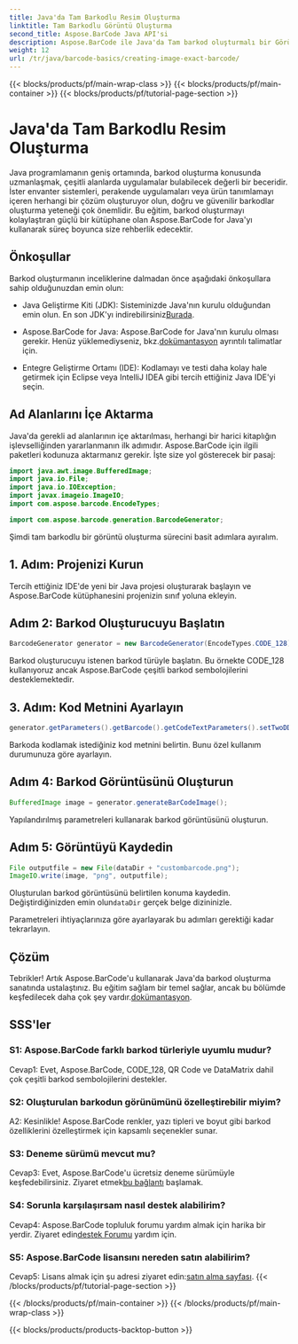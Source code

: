 ```yaml
---
title: Java'da Tam Barkodlu Resim Oluşturma
linktitle: Tam Barkodlu Görüntü Oluşturma
second_title: Aspose.BarCode Java API'si
description: Aspose.BarCode ile Java'da Tam barkod oluşturmalı bir Görüntü oluşturma. Kolayca özel barkodlar oluşturun. Belgeleri keşfedin, indirin ve destek alın.
weight: 12
url: /tr/java/barcode-basics/creating-image-exact-barcode/
---
```


{{< blocks/products/pf/main-wrap-class >}}
{{< blocks/products/pf/main-container >}}
{{< blocks/products/pf/tutorial-page-section >}}

# Java'da Tam Barkodlu Resim Oluşturma

Java programlamanın geniş ortamında, barkod oluşturma konusunda uzmanlaşmak, çeşitli alanlarda uygulamalar bulabilecek değerli bir beceridir. İster envanter sistemleri, perakende uygulamaları veya ürün tanımlamayı içeren herhangi bir çözüm oluşturuyor olun, doğru ve güvenilir barkodlar oluşturma yeteneği çok önemlidir. Bu eğitim, barkod oluşturmayı kolaylaştıran güçlü bir kütüphane olan Aspose.BarCode for Java'yı kullanarak süreç boyunca size rehberlik edecektir.

## Önkoşullar

Barkod oluşturmanın inceliklerine dalmadan önce aşağıdaki önkoşullara sahip olduğunuzdan emin olun:

-  Java Geliştirme Kiti (JDK): Sisteminizde Java'nın kurulu olduğundan emin olun. En son JDK'yı indirebilirsiniz[Burada](https://www.oracle.com/java/technologies/javase-downloads.html).

-  Aspose.BarCode for Java: Aspose.BarCode for Java'nın kurulu olması gerekir. Henüz yüklemediyseniz, bkz.[dokümantasyon](https://reference.aspose.com/barcode/java/) ayrıntılı talimatlar için.

- Entegre Geliştirme Ortamı (IDE): Kodlamayı ve testi daha kolay hale getirmek için Eclipse veya IntelliJ IDEA gibi tercih ettiğiniz Java IDE'yi seçin.

## Ad Alanlarını İçe Aktarma

Java'da gerekli ad alanlarının içe aktarılması, herhangi bir harici kitaplığın işlevselliğinden yararlanmanın ilk adımıdır. Aspose.BarCode için ilgili paketleri kodunuza aktarmanız gerekir. İşte size yol gösterecek bir pasaj:

```java
import java.awt.image.BufferedImage;
import java.io.File;
import java.io.IOException;
import javax.imageio.ImageIO;
import com.aspose.barcode.EncodeTypes;

import com.aspose.barcode.generation.BarcodeGenerator;
```

Şimdi tam barkodlu bir görüntü oluşturma sürecini basit adımlara ayıralım.

## 1. Adım: Projenizi Kurun

Tercih ettiğiniz IDE'de yeni bir Java projesi oluşturarak başlayın ve Aspose.BarCode kütüphanesini projenizin sınıf yoluna ekleyin.

## Adım 2: Barkod Oluşturucuyu Başlatın

```java
BarcodeGenerator generator = new BarcodeGenerator(EncodeTypes.CODE_128);
```

Barkod oluşturucuyu istenen barkod türüyle başlatın. Bu örnekte CODE_128 kullanıyoruz ancak Aspose.BarCode çeşitli barkod sembolojilerini desteklemektedir.

## 3. Adım: Kod Metnini Ayarlayın

```java
generator.getParameters().getBarcode().getCodeTextParameters().setTwoDDisplayText("123456");
```

Barkoda kodlamak istediğiniz kod metnini belirtin. Bunu özel kullanım durumunuza göre ayarlayın.

## Adım 4: Barkod Görüntüsünü Oluşturun

```java
BufferedImage image = generator.generateBarCodeImage();
```

Yapılandırılmış parametreleri kullanarak barkod görüntüsünü oluşturun.

## Adım 5: Görüntüyü Kaydedin

```java
File outputfile = new File(dataDir + "custombarcode.png");
ImageIO.write(image, "png", outputfile);
```

 Oluşturulan barkod görüntüsünü belirtilen konuma kaydedin. Değiştirdiğinizden emin olun`dataDir` gerçek belge dizininizle.

Parametreleri ihtiyaçlarınıza göre ayarlayarak bu adımları gerektiği kadar tekrarlayın.

## Çözüm

 Tebrikler! Artık Aspose.BarCode'u kullanarak Java'da barkod oluşturma sanatında ustalaştınız. Bu eğitim sağlam bir temel sağlar, ancak bu bölümde keşfedilecek daha çok şey vardır.[dokümantasyon](https://reference.aspose.com/barcode/java/).

## SSS'ler

### S1: Aspose.BarCode farklı barkod türleriyle uyumlu mudur?

Cevap1: Evet, Aspose.BarCode, CODE_128, QR Code ve DataMatrix dahil çok çeşitli barkod sembolojilerini destekler.

### S2: Oluşturulan barkodun görünümünü özelleştirebilir miyim?

A2: Kesinlikle! Aspose.BarCode renkler, yazı tipleri ve boyut gibi barkod özelliklerini özelleştirmek için kapsamlı seçenekler sunar.

### S3: Deneme sürümü mevcut mu?

 Cevap3: Evet, Aspose.BarCode'u ücretsiz deneme sürümüyle keşfedebilirsiniz. Ziyaret etmek[bu bağlantı](https://releases.aspose.com/) başlamak.

### S4: Sorunla karşılaşırsam nasıl destek alabilirim?

 Cevap4: Aspose.BarCode topluluk forumu yardım almak için harika bir yerdir. Ziyaret edin[destek Forumu](https://forum.aspose.com/c/barcode/13) yardım için.

### S5: Aspose.BarCode lisansını nereden satın alabilirim?

 Cevap5: Lisans almak için şu adresi ziyaret edin:[satın alma sayfası](https://purchase.aspose.com/buy).
{{< /blocks/products/pf/tutorial-page-section >}}

{{< /blocks/products/pf/main-container >}}
{{< /blocks/products/pf/main-wrap-class >}}

{{< blocks/products/products-backtop-button >}}
